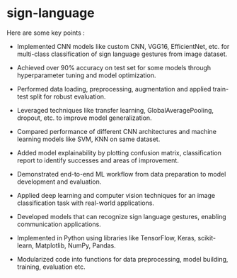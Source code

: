 # sign-language
Here are some key points   :

- Implemented CNN models like custom CNN, VGG16, EfficientNet, etc. for multi-class classification of sign language gestures from image dataset.

- Achieved over 90% accuracy on test set for some models through hyperparameter tuning and model optimization.

- Performed data loading, preprocessing, augmentation and applied train-test split for robust evaluation. 

- Leveraged techniques like transfer learning, GlobalAveragePooling, dropout, etc. to improve model generalization.

- Compared performance of different CNN architectures and machine learning models like SVM, KNN on same dataset.

- Added model explainability by plotting confusion matrix, classification report to identify successes and areas of improvement.

- Demonstrated end-to-end ML workflow from data preparation to model development and evaluation.

- Applied deep learning and computer vision techniques for an image classification task with real-world applications.

- Developed models that can recognize sign language gestures, enabling communication applications.

- Implemented in Python using libraries like TensorFlow, Keras, scikit-learn, Matplotlib, NumPy, Pandas.

- Modularized code into functions for data preprocessing, model building, training, evaluation etc.

